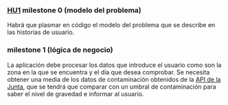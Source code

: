 ### [HU1](historias_usuario.md#hu1) milestone 0 (modelo del problema)
Habrá que plasmar en código el modelo del problema que se describe en las historias de usuario.

### milestone 1 (lógica de negocio)
La aplicación debe procesar los datos que introduce el usuario como son la zona en la que se encuentra y el día que desea comprobar. Se necesita obtener una media de los datos de contaminación obtenidos de la [API de la Junta](https://www.juntadeandalucia.es/medioambiente/atmosfera/informes_siva/cuantitativo/), que se tendrá que comparar con un umbral de contaminación para saber el nivel de gravedad e informar al usuario.
